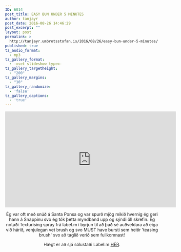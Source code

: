 ```yaml
---
ID: 6014
post_title: EASY BUN UNDER 5 MINUTES
author: tanjayr
post_date: 2016-08-26 14:46:29
post_excerpt: ""
layout: post
permalink: >
  http://tanjayr.umbrotsstofan.is/2016/08/26/easy-bun-under-5-minutes/
published: true
tz_audio_format:
  - mp3
tz_gallery_format:
  - -=set slideshow type=-
tz_gallery_targetheight:
  - "200"
tz_gallery_margins:
  - "10"
tz_gallery_randomize:
  - 'false'
tz_gallery_captions:
  - 'true'
---
```

<p style="text-align: center;"><iframe src="https://www.youtube.com/embed/C7IW9XTI9xM" width="560" height="315" frameborder="0" allowfullscreen="allowfullscreen"></iframe></p>
<p style="text-align: center;">Ég var oft með snúð á Santa Ponsa og var spurð mjög mikið hvernig ég geri hann á Snappinu svo ég tók þetta myndband upp og sýndi öll skrefin. Ég notaði Texturising spray frá label.m í byrjun til að það sé auðveldara að eiga við hárið, venjulegan vet brush og svo MUST have bursti sem heitir 'teasing brush' svo að taglið verið sem fullkomnast!</p>
<p style="text-align: center;">Hægt er að sjá sölustaði Label.m <a href="http://www.bpro.is" target="_blank">HÉR</a>.</p>